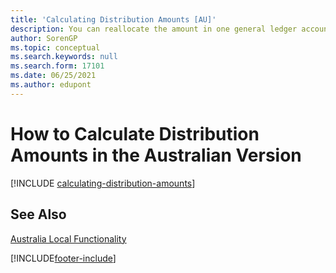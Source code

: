 ```yaml
---
title: 'Calculating Distribution Amounts [AU]'
description: You can reallocate the amount in one general ledger account to other general ledger accounts so that the balances of your accounts remain proportionate to one another in the Australian version.
author: SorenGP
ms.topic: conceptual
ms.search.keywords: null
ms.search.form: 17101
ms.date: 06/25/2021
ms.author: edupont
---
```

# <a name="how-to-calculate-distribution-amounts-in-the-australian-version" />How to Calculate Distribution Amounts in the Australian Version

[!INCLUDE [calculating-distribution-amounts](../includes/AUNZ/calculating-distribution-amounts.md)]

## <a name="see-also" />See Also

[Australia Local Functionality](australia-local-functionality.md)  


[!INCLUDE[footer-include](../../includes/footer-banner.md)]
